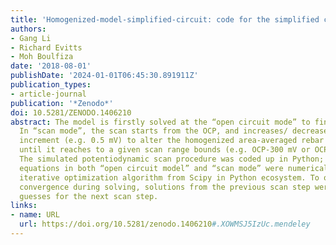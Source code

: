 ```yaml
---
title: 'Homogenized-model-simplified-circuit: code for the simplified circuit model'
authors:
- Gang Li
- Richard Evitts
- Moh Boulfiza
date: '2018-08-01'
publishDate: '2024-01-01T06:45:30.891911Z'
publication_types:
- article-journal
publication: '*Zenodo*'
doi: 10.5281/ZENODO.1406210
abstract: The model is firstly solved at the “open circuit mode” to find the OCP.
  In “scan mode”, the scan starts from the OCP, and increases/ decreases at a small
  increment (e.g. 0.5 mV) to alter the homogenized area-averaged rebar electrode potential,
  until it reaches to a given scan range bounds (e.g. OCP-300 mV or OCP+ 300 mV).
  The simulated potentiodynamic scan procedure was coded up in Python; the group of
  equations in both “open circuit model” and “scan mode” were numerically solved with
  iterative optimization algorithm from Scipy in Python ecosystem. To optimize the
  convergence during solving, solutions from the previous scan step were used as initial
  guesses for the next scan step.
links:
- name: URL
  url: https://doi.org/10.5281/zenodo.1406210#.XOWMSJ5IzUc.mendeley
---
```

